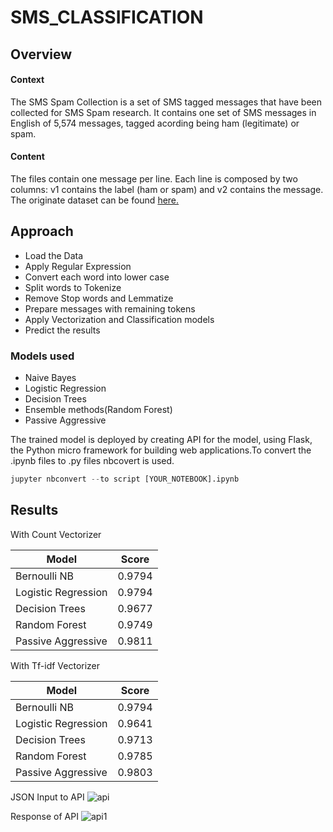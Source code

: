# SMS_CLASSIFICATION
## Overview
#### Context
The SMS Spam Collection is a set of SMS tagged messages that have been collected for SMS Spam research. It contains one set of SMS messages
in English of 5,574 messages, tagged acording being ham (legitimate) or spam.

#### Content
The files contain one message per line. Each line is composed by two columns: v1 contains the label (ham or spam) and v2 contains the 
message. The originate dataset can be found [here.]( https://www.kaggle.com/uciml/sms-spam-collection-dataset)

## Approach
* Load the Data
* Apply Regular Expression
* Convert each word into lower case
* Split words to Tokenize
* Remove Stop words and Lemmatize
* Prepare messages with remaining tokens
* Apply Vectorization and Classification models
* Predict the results

### Models used
* Naive Bayes
* Logistic Regression
* Decision Trees
* Ensemble methods(Random Forest)
* Passive Aggressive

The trained model is deployed by creating API for the model, using Flask, the Python micro framework for building web applications.To convert
the .ipynb files to .py files nbcovert is used.

```python
jupyter nbconvert --to script [YOUR_NOTEBOOK].ipynb
```

## Results
With Count Vectorizer

| Model      | Score           | 
| ------------- |:-------------:| 
| Bernoulli NB      | 0.9794 | 
| Logistic Regression      | 0.9794 |  
| Decision Trees | 0.9677     |
| Random Forest     | 0.9749 | 
| Passive Aggressive      | 0.9811     |  


With Tf-idf Vectorizer

| Model      | Score           | 
| ------------- |:-------------:| 
| Bernoulli NB      | 0.9794 | 
| Logistic Regression      | 0.9641 |  
| Decision Trees | 0.9713    |
| Random Forest     | 0.9785 | 
| Passive Aggressive      | 0.9803  | 

JSON Input to API 
![api](https://user-images.githubusercontent.com/58266508/69785749-dc05c900-11de-11ea-995e-8a2540f727a7.JPG)

Response of API
![api1](https://user-images.githubusercontent.com/58266508/69786094-ba591180-11df-11ea-875f-dbbfd2b5eb38.JPG)
